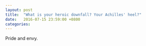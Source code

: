 ```yaml
---
layout: post
title:  "What is your heroic downfall? Your Achilles' heel?"
date:   2016-07-15 23:59:00 +0800
categories: 
---
```

Pride and envy.

